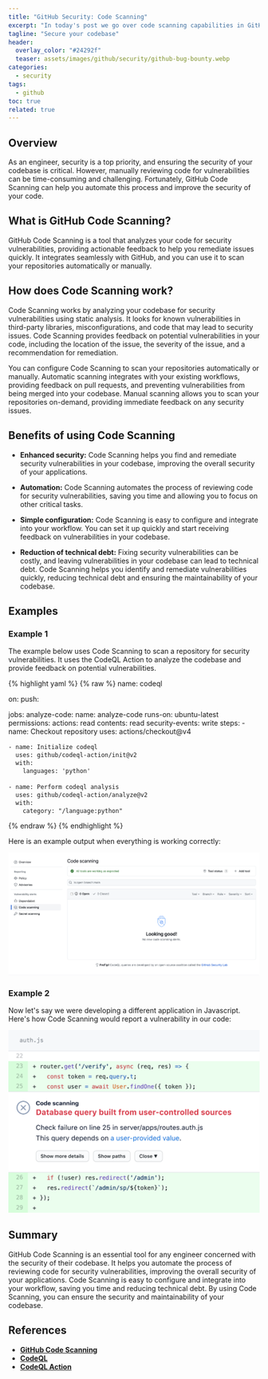 ```yaml
---
title: "GitHub Security: Code Scanning"
excerpt: "In today's post we go over code scanning capabilities in GitHub."
tagline: "Secure your codebase"
header:
  overlay_color: "#24292f"
  teaser: assets/images/github/security/github-bug-bounty.webp
categories:
  - security
tags:
  - github
toc: true
related: true
---
```


## Overview

As an engineer, security is a top priority, and ensuring the security of your codebase is critical. However, manually reviewing code for vulnerabilities can be time-consuming and challenging. Fortunately, GitHub Code Scanning can help you automate this process and improve the security of your code.

## What is GitHub Code Scanning?

GitHub Code Scanning is a tool that analyzes your code for security vulnerabilities, providing actionable feedback to help you remediate issues quickly. It integrates seamlessly with GitHub, and you can use it to scan your repositories automatically or manually.

## How does Code Scanning work?

Code Scanning works by analyzing your codebase for security vulnerabilities using static analysis. It looks for known vulnerabilities in third-party libraries, misconfigurations, and code that may lead to security issues. Code Scanning provides feedback on potential vulnerabilities in your code, including the location of the issue, the severity of the issue, and a recommendation for remediation.

You can configure Code Scanning to scan your repositories automatically or manually. Automatic scanning integrates with your existing workflows, providing feedback on pull requests, and preventing vulnerabilities from being merged into your codebase. Manual scanning allows you to scan your repositories on-demand, providing immediate feedback on any security issues.

## Benefits of using Code Scanning

- **Enhanced security:** Code Scanning helps you find and remediate security vulnerabilities in your codebase, improving the overall security of your applications.

- **Automation:** Code Scanning automates the process of reviewing code for security vulnerabilities, saving you time and allowing you to focus on other critical tasks.

- **Simple configuration:** Code Scanning is easy to configure and integrate into your workflow. You can set it up quickly and start receiving feedback on vulnerabilities in your codebase.

- **Reduction of technical debt:** Fixing security vulnerabilities can be costly, and leaving vulnerabilities in your codebase can lead to technical debt. Code Scanning helps you identify and remediate vulnerabilities quickly, reducing technical debt and ensuring the maintainability of your codebase.

## Examples

### Example 1

The example below uses Code Scanning to scan a repository for security vulnerabilities. It uses the CodeQL Action to analyze the codebase and provide feedback on potential vulnerabilities.

{% highlight yaml %}
{% raw %}
name: codeql

on:
  push:

jobs:
  analyze-code:
    name: analyze-code
    runs-on: ubuntu-latest
    permissions:
      actions: read
      contents: read
      security-events: write
    steps:
    - name: Checkout repository
      uses: actions/checkout@v4

    - name: Initialize codeql
      uses: github/codeql-action/init@v2
      with:
        languages: 'python'

    - name: Perform codeql analysis
      uses: github/codeql-action/analyze@v2
      with:
        category: "/language:python"
{% endraw %}
{% endhighlight %}

Here is an example output when everything is working correctly:

![code-scanning-1](/assets/images/github/security/code-scanning-1.webp)

### Example 2

Now let's say we were developing a different application in Javascript. Here's how Code Scanning would report a vulnerability in our code:

![code-scanning-2](/assets/images/github/security/code-scanning-2.webp)

## Summary

GitHub Code Scanning is an essential tool for any engineer concerned with the security of their codebase. It helps you automate the process of reviewing code for security vulnerabilities, improving the overall security of your applications. Code Scanning is easy to configure and integrate into your workflow, saving you time and reducing technical debt. By using Code Scanning, you can ensure the security and maintainability of your codebase.

## References

- [**GitHub Code Scanning**](https://docs.github.com/en/code-security/code-scanning)
- [**CodeQL**](https://securitylab.github.com/tools/codeql)
- [**CodeQL Action**](https://github.com/github/codeql-action)
